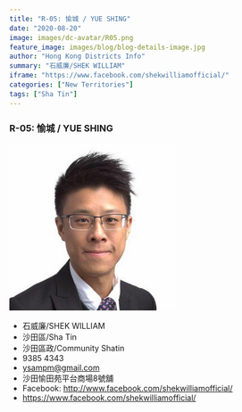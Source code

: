 ```yaml
---
title: "R-05: 愉城 / YUE SHING"
date: "2020-08-20"
image: images/dc-avatar/R05.png
feature_image: images/blog/blog-details-image.jpg
author: "Hong Kong Districts Info"
summary: "石威廉/SHEK WILLIAM"
iframe: "https://www.facebook.com/shekwilliamofficial/"
categories: ["New Territories"]
tags: ["Sha Tin"]
---
```


### R-05: 愉城 / YUE SHING  
![](/images/dc-avatar/R05.png)  

 - 石威廉/SHEK WILLIAM  
 - 沙田區/Sha Tin  
 - 沙田區政/Community Shatin  
 - 9385 4343  
 - ysampm@gmail.com  
 - 沙田愉田苑平台商場8號舖  
 - Facebook: http://www.facebook.com/shekwilliamofficial/  
 - https://www.facebook.com/shekwilliamofficial/
